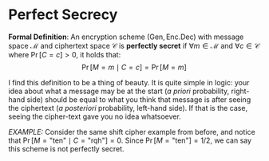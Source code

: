 # Perfect Secrecy
**Formal Definition**: An encryption scheme $(\text{Gen}, \text{Enc}. \text{Dec})$ with message space $\mathcal{M}$ and ciphertext space $\mathcal{C}$ is **perfectly secret** if $\forall m \in \mathcal{M}$ and $\forall c \in \mathcal{C}$ where $\Pr[C=c] > 0$, it holds that:
$$
\Pr[M=m \mid C=c] = \Pr[M=m]
$$

I find this definition to be a thing of beauty. It is quite simple in logic: your idea about what a message may be at the start (_a priori_ probability, right-hand side) should be equal to what you think that message is after seeing the ciphertext (_a posteriori_ probability, left-hand side). If that is the case, seeing the cipher-text gave you no idea whatsoever.

_EXAMPLE:_ Consider the same shift cipher example from before, and notice that $\Pr[M=\text{"ten"} \mid C=\text{"rqh"}] = 0$. Since $\Pr[M=\text{"ten"}] = 1/2$, we can say this scheme is not perfectly secret. 


